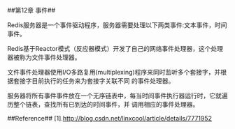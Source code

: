 ##第12章 事件##

Redis服务器是一个事件驱动程序，服务器需要处理以下两类事件:文本事件，时间事件。

Redis基于Reactor模式（反应器模式）开发了自己的网络事件处理器，这个处理器被称为文件事件处理器。

文件事件处理器使用I/O多路复用(multiplexing)程序来同时监听多个套接字，并根据套接字目前执行的任务来为套接字关联不同
的事件处理器。

服务器将所有事件事件放在一个无序链表中，每当时间事件执行器运行时，它就遍历整个链表，查找所有已到达的时间事件，并
调用相应的事件处理器。


##Reference##
[1].http://blog.csdn.net/linxcool/article/details/7771952
